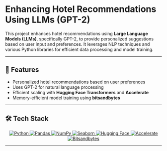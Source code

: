 # Enhancing Hotel Recommendations Using LLMs (GPT-2)

This project enhances hotel recommendations using **Large Language Models (LLMs)**, specifically GPT-2, to provide personalized suggestions based on user input and preferences. It leverages NLP techniques and various Python libraries for efficient data processing and model training.

---

## 🚀 Features
- Personalized hotel recommendations based on user preferences  
- Uses GPT-2 for natural language processing  
- Efficient scaling with **Hugging Face Transformers** and **Accelerate**  
- Memory-efficient model training using **bitsandbytes**  

---

## 🛠️ Tech Stack
<p align="center">
  <a href="https://www.python.org/" target="_blank">
    <img src="https://img.shields.io/badge/Python-3776AB?style=for-the-badge&logo=python&logoColor=white" alt="Python">
  </a>
  <a href="https://pandas.pydata.org/" target="_blank">
    <img src="https://img.shields.io/badge/Pandas-150458?style=for-the-badge&logo=pandas&logoColor=white" alt="Pandas">
  </a>
  <a href="https://numpy.org/" target="_blank">
    <img src="https://img.shields.io/badge/NumPy-013243?style=for-the-badge&logo=numpy&logoColor=white" alt="NumPy">
  </a>
  <a href="https://seaborn.pydata.org/" target="_blank">
    <img src="https://img.shields.io/badge/Seaborn-1E90FF?style=for-the-badge&logoColor=white" alt="Seaborn">
  </a>
  <a href="https://huggingface.co/" target="_blank">
    <img src="https://img.shields.io/badge/Hugging%20Face-FFCC4D?style=for-the-badge&logo=HuggingFace&logoColor=black" alt="Hugging Face">
  </a>
  <a href="https://github.com/huggingface/accelerate" target="_blank">
    <img src="https://img.shields.io/badge/Accelerate-FF6347?style=for-the-badge&logoColor=white" alt="Accelerate">
  </a>
  <a href="https://github.com/TimDettmers/bitsandbytes" target="_blank">
    <img src="https://img.shields.io/badge/Bitsandbytes-FF6F61?style=for-the-badge&logoColor=white" alt="Bitsandbytes">
  </a>
</p>

---

